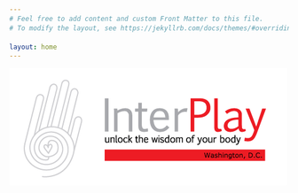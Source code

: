 ```yaml
---
# Feel free to add content and custom Front Matter to this file.
# To modify the layout, see https://jekyllrb.com/docs/themes/#overriding-theme-defaults

layout: home
---
```

![The San Juan Mountains are beautiful!](/assets/images/interplay-logo-dc.png "InterPlay DC logo")
